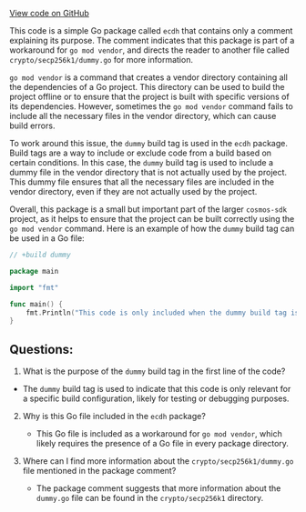 [View code on GitHub](https://github.com/cosmos/cosmos-sdk.git/crypto/keys/secp256k1/internal/secp256k1/libsecp256k1/src/modules/ecdh/dummy.go)

This code is a simple Go package called `ecdh` that contains only a comment explaining its purpose. The comment indicates that this package is part of a workaround for `go mod vendor`, and directs the reader to another file called `crypto/secp256k1/dummy.go` for more information.

`go mod vendor` is a command that creates a vendor directory containing all the dependencies of a Go project. This directory can be used to build the project offline or to ensure that the project is built with specific versions of its dependencies. However, sometimes the `go mod vendor` command fails to include all the necessary files in the vendor directory, which can cause build errors.

To work around this issue, the `dummy` build tag is used in the `ecdh` package. Build tags are a way to include or exclude code from a build based on certain conditions. In this case, the `dummy` build tag is used to include a dummy file in the vendor directory that is not actually used by the project. This dummy file ensures that all the necessary files are included in the vendor directory, even if they are not actually used by the project.

Overall, this package is a small but important part of the larger `cosmos-sdk` project, as it helps to ensure that the project can be built correctly using the `go mod vendor` command. Here is an example of how the `dummy` build tag can be used in a Go file:

```go
// +build dummy

package main

import "fmt"

func main() {
    fmt.Println("This code is only included when the dummy build tag is used.")
}
```
## Questions: 
 1. What is the purpose of the `dummy` build tag in the first line of the code?
   - The `dummy` build tag is used to indicate that this code is only relevant for a specific build configuration, likely for testing or debugging purposes.

2. Why is this Go file included in the `ecdh` package?
   - This Go file is included as a workaround for `go mod vendor`, which likely requires the presence of a Go file in every package directory.

3. Where can I find more information about the `crypto/secp256k1/dummy.go` file mentioned in the package comment?
   - The package comment suggests that more information about the `dummy.go` file can be found in the `crypto/secp256k1` directory.